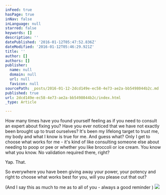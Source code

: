 ```yaml
---
inFeed: true
hasPage: true
inNav: false
inLanguage: null
starred: false
keywords: []
description: ''
datePublished: '2016-01-12T05:47:52.836Z'
dateModified: '2016-01-12T05:46:29.921Z'
title: ''
author: []
authors: []
publisher:
  name: null
  domain: null
  url: null
  favicon: null
sourcePath: _posts/2016-01-12-2dcd149e-ec58-4e73-ae2a-bb5498044b2c.md
published: true
url: 2dcd149e-ec58-4e73-ae2a-bb5498044b2c/index.html
_type: Article

---
```

How many times have you found yourself feeling as if you need to consult an expert about fixing you? Have you ever noticed that we have not exactly been brought up to trust ourselves? It's been my lifelong target to trust me, my body and what I know is true for me. And guess what? Only I get to choose what works for me - it's kind of like consulting someone else about needing to poop or pee or whether you like broccoli or ice cream. You know what you know. No validation required there, right?

Yap. That.

So everywhere you have been giving away your power, your potency and right to choose what works best for you, will you please cut that out?

(And I say this as much to me as to all of you - always a good reminder )
![](https://the-grid-user-content.s3-us-west-2.amazonaws.com/ee6898d8-571c-471e-88bd-3488d8601100.png)